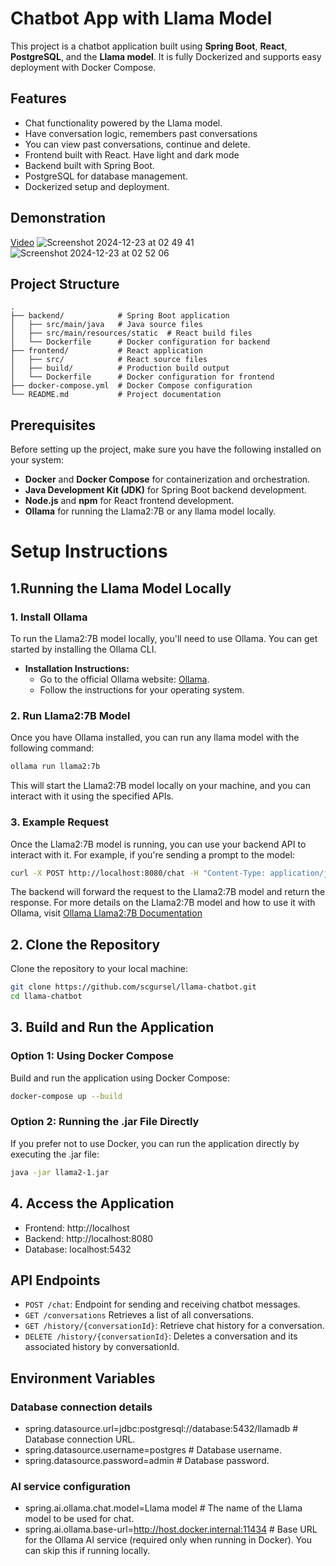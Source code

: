 
# Chatbot App with Llama Model

This project is a chatbot application built using **Spring Boot**, **React**, **PostgreSQL**, and the **Llama model**. It is fully Dockerized and supports easy deployment with Docker Compose.

## Features
- Chat functionality powered by the Llama model.
- Have conversation logic, remembers past conversations
- You can view past conversations, continue and delete.
- Frontend built with React. Have light and dark mode 
- Backend built with Spring Boot.
- PostgreSQL for database management.
- Dockerized setup and deployment.

## Demonstration
[Video](https://www.youtube.com/watch?v=NZz0bjvUbBQ)
![Screenshot 2024-12-23 at 02 49 41](https://github.com/user-attachments/assets/c30e290e-a01d-4e01-bf30-bb0c1e1f0e7d)
![Screenshot 2024-12-23 at 02 52 06](https://github.com/user-attachments/assets/f22a170c-c537-4201-abea-f452a7faf654)


## Project Structure
```plaintext
.
├── backend/            # Spring Boot application
│   ├── src/main/java   # Java source files
│   ├── src/main/resources/static  # React build files
│   └── Dockerfile      # Docker configuration for backend
├── frontend/           # React application
│   ├── src/            # React source files
│   ├── build/          # Production build output
│   └── Dockerfile      # Docker configuration for frontend
├── docker-compose.yml  # Docker Compose configuration
└── README.md           # Project documentation
```

## Prerequisites
Before setting up the project, make sure you have the following installed on your system:

- **Docker** and **Docker Compose** for containerization and orchestration.
- **Java Development Kit (JDK)** for Spring Boot backend development.
- **Node.js** and **npm** for React frontend development.
- **Ollama** for running the Llama2:7B or any llama model locally.


# Setup Instructions
## 1.Running the Llama Model Locally

### 1. Install Ollama
To run the Llama2:7B model locally, you'll need to use Ollama. You can get started by installing the Ollama CLI.

- **Installation Instructions:**
    - Go to the official Ollama website: [Ollama](https://ollama.com/).
    - Follow the instructions for your operating system.

### 2. Run Llama2:7B Model
Once you have Ollama installed, you can run any llama model with the following command:

```bash
ollama run llama2:7b
```
This will start the Llama2:7B model locally on your machine, and you can interact with it using the specified APIs.

### 3. Example Request
Once the Llama2:7B model is running, you can use your backend API to interact with it. For example, if you're sending a prompt to the model:
```bash
curl -X POST http://localhost:8080/chat -H "Content-Type: application/json" -d '{"message": "Hello, Llama!"}'
```
The backend will forward the request to the Llama2:7B model and return the response.
For more details on the Llama2:7B model and how to use it with Ollama, visit [Ollama Llama2:7B Documentation](https://ollama.com/library/llama2:7b) 


## 2. Clone the Repository
Clone the repository to your local machine:

```bash
git clone https://github.com/scgursel/llama-chatbot.git
cd llama-chatbot
```

## 3. Build and Run the Application
### Option 1: Using Docker Compose

  Build and run the application using Docker Compose:
```bash
docker-compose up --build
```
### Option 2: Running the .jar File Directly
If you prefer not to use Docker, you can run the application directly by executing the .jar file:

```bash
java -jar llama2-1.jar
```
## 4. Access the Application

* Frontend: http://localhost
* Backend: http://localhost:8080
* Database: localhost:5432

## API Endpoints

* `POST /chat`: Endpoint for sending and receiving chatbot messages.
* `GET /conversations` Retrieves a list of all conversations.
* `GET /history/{conversationId}`:  Retrieve chat history for a conversation.
* `DELETE /history/{conversationId}`: Deletes a conversation and its associated history by conversationId.

## Environment Variables

### Database connection details
* spring.datasource.url=jdbc:postgresql://database:5432/llamadb  # Database connection URL.
* spring.datasource.username=postgres                            # Database username.
* spring.datasource.password=admin                               # Database password.

### AI service configuration
* spring.ai.ollama.chat.model=Llama model                        # The name of the Llama model to be used for chat.
* spring.ai.ollama.base-url=http://host.docker.internal:11434    # Base URL for the Ollama AI service (required only when running in Docker). You can skip this if running locally.

